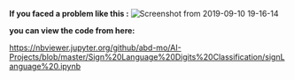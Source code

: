 
**If you faced a problem like this :** 
![Screenshot from 2019-09-10 19-16-14](https://user-images.githubusercontent.com/32440404/64631458-d67abd00-d3ff-11e9-991f-fe13168df32c.png)

**you can view the code from here:**

https://nbviewer.jupyter.org/github/abd-mo/AI-Projects/blob/master/Sign%20Language%20Digits%20Classification/signLanguage%20.ipynb
